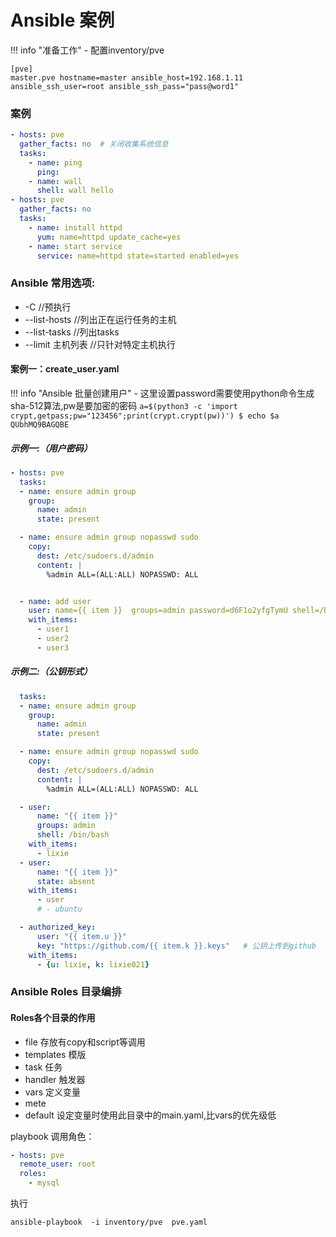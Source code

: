 # **Ansible 案例**

!!! info "准备工作"
    - 配置inventory/pve


```shell
[pve]
master.pve hostname=master ansible_host=192.168.1.11 ansible_ssh_user=root ansible_ssh_pass="pass@word1"
```



### **案例**



```yaml
- hosts: pve
  gather_facts: no  # 关闭收集系统信息
  tasks:
    - name: ping
      ping: 
    - name: wall
      shell: wall hello
- hosts: pve
  gather_facts: no
  tasks:
    - name: install httpd 
      yum: name=httpd update_cache=yes
    - name: start service
      service: name=httpd state=started enabled=yes 
```

### **Ansible 常用选项:**

  - -C  //预执行
  - --list-hosts //列出正在运行任务的主机
  - --list-tasks //列出tasks
  - --limit 主机列表 //只针对特定主机执行 




#### **案例一：create_user.yaml**
!!! info "Ansible 批量创建用户"
    - 这里设置password需要使用python命令生成sha-512算法,pw是要加密的密码
    ```
    a=$(python3 -c 'import crypt,getpass;pw="123456";print(crypt.crypt(pw))')
    $ echo $a
    QUbhMQ9BAGQBE
    ```

##### **示例一:（用户密码）**
```yaml
- hosts: pve
  tasks:
  - name: ensure admin group
    group:
      name: admin
      state: present

  - name: ensure admin group nopasswd sudo
    copy:
      dest: /etc/sudoers.d/admin
      content: |
        %admin ALL=(ALL:ALL) NOPASSWD: ALL


  - name: add user 
    user: name={{ item }}  groups=admin password=d6F1o2yfgTymU shell=/bin/bash 
    with_items:
      - user1
      - user2
      - user3
```

##### **示例二:（公钥形式）**
```yaml
  tasks:
  - name: ensure admin group
    group:
      name: admin
      state: present

  - name: ensure admin group nopasswd sudo
    copy:
      dest: /etc/sudoers.d/admin
      content: |
        %admin ALL=(ALL:ALL) NOPASSWD: ALL

  - user:
      name: "{{ item }}"
      groups: admin
      shell: /bin/bash
    with_items:
      - lixie
  - user:
      name: "{{ item }}"
      state: absent
    with_items:
      - user
      # - ubuntu

  - authorized_key:
      user: "{{ item.u }}"
      key: "https://github.com/{{ item.k }}.keys"   # 公钥上传到github
    with_items:
      - {u: lixie, k: lixie021}
```

### **Ansible Roles 目录编排**


#### **Roles各个目录的作用**

- file 存放有copy和script等调用
- templates 模版
- task      任务
- handler   触发器
- vars      定义变量
- mete
- default 设定变量时使用此目录中的main.yaml,比vars的优先级低



playbook 调用角色：
```yaml
- hosts: pve
  remote_user: root
  roles:
    - mysql 
```

执行
```
ansible-playbook  -i inventory/pve  pve.yaml
```